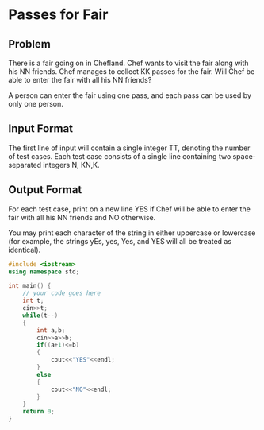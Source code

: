 # Passes for Fair
## Problem
There is a fair going on in Chefland. Chef wants to visit the fair along with his NN friends. Chef manages to collect KK passes for the fair. Will Chef be able to enter the fair with all his NN friends?

A person can enter the fair using one pass, and each pass can be used by only one person.

## Input Format
The first line of input will contain a single integer TT, denoting the number of test cases.
Each test case consists of a single line containing two space-separated integers N, KN,K.
## Output Format
For each test case, print on a new line YES if Chef will be able to enter the fair with all his NN friends and NO otherwise.

You may print each character of the string in either uppercase or lowercase (for example, the strings yEs, yes, Yes, and YES will all be treated as identical).
```cpp
#include <iostream>
using namespace std;

int main() {
	// your code goes here
	int t;
	cin>>t;
	while(t--)
	{
	    int a,b;
	    cin>>a>>b;
	    if((a+1)<=b)
	    {
	        cout<<"YES"<<endl;
	    }
	    else
        {
	        cout<<"NO"<<endl;
	    }
	}
	return 0;
}
```